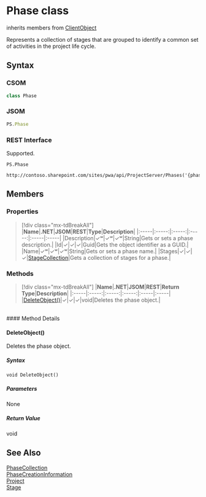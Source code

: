 [comment]: # (Name:Phase)
[comment]: # (Name:Microsoft.ProjectServer.Phase)
[comment]: # (Type:class)
[comment]: # (Status:Verified)

# <a name="name"></a>Phase class

inherits members from [ClientObject](https://msdn.microsoft.com/en-us/library/microsoft.sharepoint.client.clientobject.aspx)<br/>

<a name="description"></a>Represents a collection of stages that are grouped to identify a common set of activities in the project life cycle.

## <a name="syntax"></a>Syntax

### CSOM

```cs
class Phase 
```
### JSOM

```javascript
PS.Phase
```
### REST Interface

Supported.

```
PS.Phase

http://contoso.sharepoint.com/sites/pwa/api/ProjectServer/Phases('{phaseid}')
```

## <a name="members"></a>Members

### <a name="properties"></a>Properties
> [!div class="mx-tdBreakAll"]
|**Name**|**.NET**|**JSOM**|**REST**|**Type**|**Description**|
|:-----|:-----:|:-----:|:-----:|:-----|:-----|
|<a name="Description"></a>Description|&#x2713;&#x02B7;|&#x2713;&#x02B7;|&#x2713;&#x02B7;|String|Gets or sets a phase description.|
|<a name="Id"></a>Id|&#x2713;|&#x2713;|&#x2713;|Guid|Gets the object identifier as a GUID.|
|<a name="Name"></a>Name|&#x2713;&#x02B7;|&#x2713;&#x02B7;|&#x2713;&#x02B7;|String|Gets or sets a phase name.|
|<a name="Stages"></a>Stages|&#x2713;|&#x2713;|&#x2713;|[StageCollection](StageCollection.md)|Gets a collection of stages for a phase.|

### <a name="methods"></a>Methods
> [!div class="mx-tdBreakAll"]
|**Name**|**.NET**|**JSOM**|**REST**|**Return Type**|**Description**|
|:-----|:-----:|:-----:|:-----:|:-----|:-----|
|[DeleteObject()](#DeleteObject__)|&#x2713;|&#x2713;|&#x2713;|void|Deletes the phase object.|

<br/>
#### Method Details

#### <a name="DeleteObject__"></a>DeleteObject()
 
Deletes the phase object.

##### Syntax

```
void DeleteObject()
```

##### Parameters

None

##### Return Value

void

## <a name="seeAlso"></a>See Also

[PhaseCollection](PhaseCollection.md)<br/>
[PhaseCreationInformation](PhaseCreationInformation.md)<br/>
[Project](Project.md)<br/>
[Stage](Stage.md)<br/>
